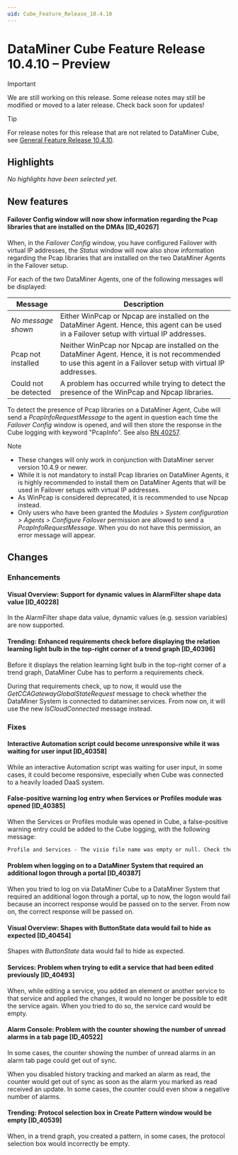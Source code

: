 ```yaml
---
uid: Cube_Feature_Release_10.4.10
---
```


# DataMiner Cube Feature Release 10.4.10 – Preview

> [!IMPORTANT]
> We are still working on this release. Some release notes may still be modified or moved to a later release. Check back soon for updates!

> [!TIP]
> For release notes for this release that are not related to DataMiner Cube, see [General Feature Release 10.4.10](xref:General_Feature_Release_10.4.10).

## Highlights

*No highlights have been selected yet.*

## New features

#### Failover Config window will now show information regarding the Pcap libraries that are installed on the DMAs [ID_40267]

<!-- MR 10.3.0 [CU19] / 10.4.0 [CU7] - FR 10.4.10 -->

When, in the *Failover Config* window, you have configured Failover with virtual IP addresses, the *Status* window will now also show information regarding the Pcap libraries that are installed on the two DataMiner Agents in the Failover setup.

For each of the two DataMiner Agents, one of the following messages will be displayed:

| Message | Description |
|---------|-------------|
| *No message shown*    | Either WinPcap or Npcap are installed on the DataMiner Agent. Hence, this agent can be used in a Failover setup with virtual IP addresses. |
| Pcap not installed    | Neither WinPcap nor Npcap are installed on the DataMiner Agent. Hence, it is not recommended to use this agent in a Failover setup with virtual IP addresses. |
| Could not be detected | A problem has occurred while trying to detect the presence of the WinPcap and Npcap libraries. |

To detect the presence of Pcap libraries on a DataMiner Agent, Cube will send a *PcapInfoRequestMessage* to the agent in question each time the *Failover Config* window is opened, and will then store the response in the Cube logging with keyword "PcapInfo". See also [RN 40257](xref:General_Feature_Release_10.4.10#failover-new-slnettypes-message-to-check-whether-pcap-is-installed-on-a-dataminer-agent-id_40257).

> [!NOTE]
>
> - These changes will only work in conjunction with DataMiner server version 10.4.9 or newer.
> - While it is not mandatory to install Pcap libraries on DataMiner Agents, it is highly recommended to install them on DataMiner Agents that will be used in Failover setups with virtual IP addresses.
> - As WinPcap is considered deprecated, it is recommended to use Npcap instead.
> - Only users who have been granted the *Modules > System configuration > Agents > Configure Failover* permission are allowed to send a *PcapInfoRequestMessage*. When you do not have this permission, an error message will appear.

## Changes

### Enhancements

#### Visual Overview: Support for dynamic values in AlarmFilter shape data value [ID_40228]

<!-- MR 10.3.0 [CU19] / 10.4.0 [CU7] - FR 10.4.10 -->

In the AlarmFilter shape data value, dynamic values (e.g. session variables) are now supported.

#### Trending: Enhanced requirements check before displaying the relation learning light bulb in the top-right corner of a trend graph [ID_40396]

<!-- MR 10.3.0 [CU19] / 10.4.0 [CU7] - FR 10.4.10 -->

Before it displays the relation learning light bulb in the top-right corner of a trend graph, DataMiner Cube has to perform a requirements check.

During that requirements check, up to now, it would use the *GetCCAGatewayGlobalStateRequest* message to check whether the DataMiner System is connected to dataminer.services. From now on, it will use the new *IsCloudConnected* message instead.

### Fixes

#### Interactive Automation script could become unresponsive while it was waiting for user input [ID_40358]

<!-- MR 10.3.0 [CU19] / 10.4.0 [CU7] - FR 10.4.10 -->

While an interactive Automation script was waiting for user input, in some cases, it could become responsive, especially when Cube was connected to a heavily loaded DaaS system.

#### False-positive warning log entry when Services or Profiles module was opened [ID_40385]

<!-- MR 10.3.0 [CU19] / 10.4.0 [CU7] - FR 10.4.10 -->

When the Services or Profiles module was opened in Cube, a false-positive warning entry could be added to the Cube logging, with the following message:

```txt
Profile and Services - The visio file name was empty or null. Check the response message from the server
```

#### Problem when logging on to a DataMiner System that required an additional logon through a portal [ID_40387]

<!-- MR 10.3.0 [CU19] / 10.4.0 [CU7] - FR 10.4.10 -->

When you tried to log on via DataMiner Cube to a DataMiner System that required an additional logon through a portal, up to now, the logon would fail because an incorrect response would be passed on to the server. From now on, the correct response will be passed on.

#### Visual Overview: Shapes with ButtonState data would fail to hide as expected [ID_40454]

<!-- MR 10.3.0 [CU19] / 10.4.0 [CU7] - FR 10.4.10 -->

Shapes with *ButtonState* data would fail to hide as expected.

#### Services: Problem when trying to edit a service that had been edited previously [ID_40493]

<!-- MR 10.3.0 [CU19] / 10.4.0 [CU7] - FR 10.4.10 -->

When, while editing a service, you added an element or another service to that service and applied the changes, it would no longer be possible to edit the service again. When you tried to do so, the service card would be empty.

#### Alarm Console: Problem with the counter showing the number of unread alarms in a tab page [ID_40522]

<!-- MR 10.3.0 [CU19] / 10.4.0 [CU7] - FR 10.4.10 -->

In some cases, the counter showing the number of unread alarms in an alarm tab page could get out of sync.

When you disabled history tracking and marked an alarm as read, the counter would get out of sync as soon as the alarm you marked as read received an update. In some cases, the counter could even show a negative number of alarms.

#### Trending: Protocol selection box in Create Pattern window would be empty [ID_40539]

<!-- MR 10.3.0 [CU19] / 10.4.0 [CU7] - FR 10.4.10 -->

When, in a trend graph, you created a pattern, in some cases, the protocol selection box would incorrectly be empty.
